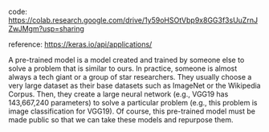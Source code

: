 code: https://colab.research.google.com/drive/1y59oHSOtVbp9x8GG3f3sUuZrnJZwJMgm?usp=sharing

reference: https://keras.io/api/applications/

A pre-trained model is a model created and trained by someone else to solve a problem that is similar to ours. In practice, someone is almost always a tech giant or a group of star researchers. They usually choose a very large dataset as their base datasets such as ImageNet or the Wikipedia Corpus. Then, they create a large neural network (e.g., VGG19 has 143,667,240 parameters) to solve a particular problem (e.g., this problem is image classification for VGG19). Of course, this pre-trained model must be made public so that we can take these models and repurpose them.
